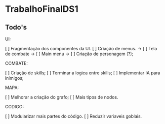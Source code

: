 # TrabalhoFinalDS1
## Todo's


UI:

[ ] Fragmentação dos componentes da UI.
[ ] Criação de menus.
 -> [ ] Tela de combate
 -> [ ] Main menu
 -> [ ] Criação de personagem (?);

COMBATE:

[ ] Criação de skills;
[ ] Terminar a logica entre skills;
[ ] Implementar IA para inimigos;

MAPA:

[ ] Melhorar a criação do grafo;
[ ] Mais tipos de nodos.

CODIGO:

[ ] Modularizar mais partes do código.
[ ] Reduzir variaveis goblais.
